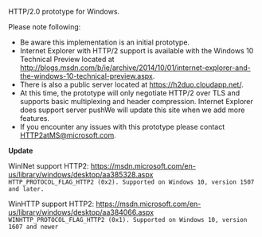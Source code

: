 HTTP/2.0 prototype for Windows.

Please note following:
-	Be aware this implementation is an initial prototype.
-	Internet Explorer with HTTP/2 support is available with the Windows 10 Technical Preview located at http://blogs.msdn.com/b/ie/archive/2014/10/01/internet-explorer-and-the-windows-10-technical-preview.aspx.
-	There is also a public server located at https://h2duo.cloudapp.net/.
-	At this time, the prototype will only negotiate HTTP/2 over TLS and supports basic multiplexing and header compression.  Internet Explorer does support server pushWe will update this site when we add more features.
-	If you encounter any issues with this prototype please contact HTTP2atMS@microsoft.com.

**Update**

WinINet support HTTP2: https://msdn.microsoft.com/en-us/library/windows/desktop/aa385328.aspx  
`HTTP_PROTOCOL_FLAG_HTTP2 (0x2). Supported on Windows 10, version 1507 and later.`

WinHTTP support HTTP2: https://msdn.microsoft.com/en-us/library/windows/desktop/aa384066.aspx  
`WINHTTP_PROTOCOL_FLAG_HTTP2 (0x1). Supported on Windows 10, version 1607 and newer`
